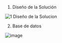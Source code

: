 1. Diseño de la Solución

![1  Diseño de la Solucion](https://user-images.githubusercontent.com/77123147/172721235-2a26a5dd-3119-465a-990d-d052b92cf33a.PNG)

2. Base de datos

![image](https://user-images.githubusercontent.com/77123147/172721461-4265ec3b-d5b8-4351-a65b-3ca5e4f17552.png)
